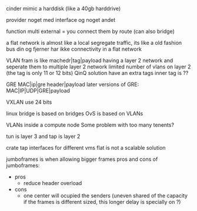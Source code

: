 cinder mimic a harddisk (like a 40gb harddrive)

provider noget med interface og noget andet

function
multi external = you connect them by route (can also bridge)

a flat network is almost like a local
segregate traffic, its like a old fashion bus
din og fjerner har ikke connectivity in a flat network

VLAN fram is like
machedr|tag|payload
having a layer 2 network and seperate them to multiple layer 2 network
limited number of vlans on layer 2 (the tag is only 11 or 12 bits) 
QinQ solution have an extra tags 
inner tag is ??

GRE
MAC|ip|gre header|payload
later versions of GRE:
MAC|IP|UDP|GRE|payload

VXLAN
use 24 bits

linux bridge is based on bridges
OvS is based on VLANs

VLANs inside a compute node
Some problem with too many tenents?

tun is layer 3 and tap is layer 2

crate tap interfaces for different vms
flat is not a scalable solution

jumboframes is when allowing bigger frames
pros and cons of jumboframes:

- pros 
	- reduce header overload
- cons
	- one center will ocupied the senders (uneven shared of the capacity if the frames is different sized, this longer delay is specially on ?)

